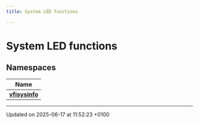 ```yaml
---
title: System LED functions

---
```


# System LED functions



## Namespaces

| Name           |
| -------------- |
| **[vfisysinfo](namespacevfisysinfo.md)**  |






-------------------------------

Updated on 2025-06-17 at 11:52:23 +0100
